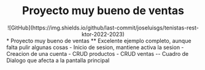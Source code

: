 <div align="center">
<h1 align="center">Proyecto muy bueno de ventas</h1>
![GitHub](https://img.shields.io/github/last-commit/joseluisgs/tenistas-rest-ktor-2022-2023)
</div>
* Proyecto muy bueno de ventas
 ** Excelente ejemplo completo, aunque falta pulir algunas cosas
 - Inicio de sesion, mantiene activa la sesion
 - Creacion de una cuenta
 - CRUD productos
 - CRUD ventas
 	-- Cuadro de Dialogo que afecta a la pantalla principal


